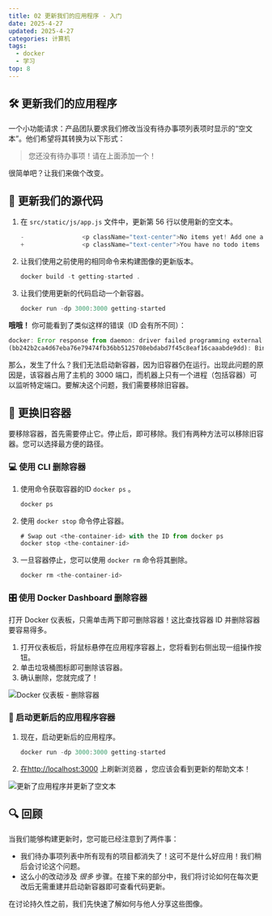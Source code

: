 ```yaml
---
title: 02 更新我们的应用程序 - 入门
date: 2025-4-27
updated: 2025-4-27
categories: 计算机
tags:
  - docker
  - 学习
top: 8
---
```


## 🛠️ 更新我们的应用程序

一个小功能请求：产品团队要求我们修改当没有待办事项列表项时显示的“空文本”。他们希望将其转换为以下形式：

> 您还没有待办事项！请在上面添加一个！

很简单吧？让我们来做个改变。

## 📝 更新我们的源代码

1. 在 `src/static/js/app.js` 文件中，更新第 56 行以使用新的空文本。
	```js
	-                <p className="text-center">No items yet! Add one above!</p>
	+                <p className="text-center">You have no todo items yet! Add one above!</p>
	```
2. 让我们使用之前使用的相同命令来构建图像的更新版本。
	```js
	docker build -t getting-started .
	```
3. 让我们使用更新的代码启动一个新容器。
	```js
	docker run -dp 3000:3000 getting-started
	```

**哦哦！** 你可能看到了类似这样的错误（ID 会有所不同）：

```js
docker: Error response from daemon: driver failed programming external connectivity on endpoint laughing_burnell
(bb242b2ca4d67eba76e79474fb36bb5125708ebdabd7f45c8eaf16caaabde9dd): Bind for 0.0.0.0:3000 failed: port is already allocated.
```

那么，发生了什么？我们无法启动新容器，因为旧容器仍在运行。出现此问题的原因是，该容器占用了主机的 3000 端口，而机器上只有一个进程（包括容器）可以监听特定端口。要解决这个问题，我们需要移除旧容器。

## 🔄 更换旧容器

要移除容器，首先需要停止它。停止后，即可移除。我们有两种方法可以移除旧容器。您可以选择最方便的路径。

### 💻 使用 CLI 删除容器

1. 使用命令获取容器的ID `docker ps` 。
	```js
	docker ps
	```
2. 使用 `docker stop` 命令停止容器。
	```js
	# Swap out <the-container-id> with the ID from docker ps
	docker stop <the-container-id>
	```
3. 一旦容器停止，您可以使用 `docker rm` 命令将其删除。
	```js
	docker rm <the-container-id>
	```

### 🎛️ 使用 Docker Dashboard 删除容器

打开 Docker 仪表板，只需单击两下即可删除容器！这比查找容器 ID 并删除容器要容易得多。

1. 打开仪表板后，将鼠标悬停在应用程序容器上，您将看到右侧出现一组操作按钮。
2. 单击垃圾桶图标即可删除该容器。
3. 确认删除，您就完成了！

![Docker 仪表板 - 删除容器](http://localhost/tutorial/updating-our-app/dashboard-removing-container.png)

### 🚀 启动更新后的应用程序容器

1. 现在，启动更新后的应用程序。
	```js
	docker run -dp 3000:3000 getting-started
	```
2. [在http://localhost:3000](http://localhost:3000/) 上刷新浏览器 ，您应该会看到更新的帮助文本！

![更新了应用程序并更新了空文本](http://localhost/tutorial/updating-our-app/todo-list-updated-empty-text.png)

## 🔍 回顾

当我们能够构建更新时，您可能已经注意到了两件事：

- 我们待办事项列表中所有现有的项目都消失了！这可不是什么好应用！我们稍后会讨论这个问题。
- 这么小的改动涉及 *很多* 步骤。在接下来的部分中，我们将讨论如何在每次更改后无需重建并启动新容器即可查看代码更新。

在讨论持久性之前，我们先快速了解如何与他人分享这些图像。